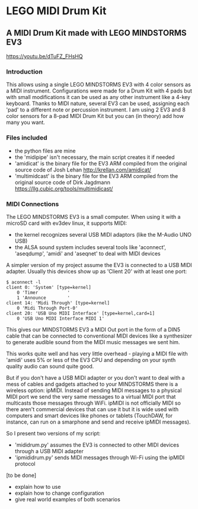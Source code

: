 # LEGO MIDI Drum Kit

## A MIDI Drum Kit made with LEGO MINDSTORMS EV3

https://youtu.be/dTuFZ_FHsHQ

### Introduction

This allows using a single LEGO MINDSTORMS EV3 with 4 color sensors as a MIDI instrument.
Configurations were made for a Drum Kit with 4 pads  but with small modifications it can be used as any other instrument
like a 4-key keyboard.
Thanks to MIDI nature, several EV3 can be used, assigning each 'pad' to a different note or percussion instrument.
I am using 2 EV3 and 8 color sensors for a 8-pad MIDI Drum Kit but you can (in theory) add how many you want.

### Files included
- the python files are mine
- the 'midipipe' isn't necessary, the main script creates it if needed
- 'amidicat' is the binary file for the EV3 ARM compiled from the original source code of Josh Lehan http://krellan.com/amidicat/
- 'multimidcast' is the binary file for the EV3 ARM compiled from the original source code of Dirk Jagdmann https://llg.cubic.org/tools/multimidicast/

### MIDI Connections

The LEGO MINDSTORMS EV3 is a small computer. When using it with a microSD card with ev3dev linux, it supports MIDI:
- the kernel recognizes several USB MIDI adaptors (like the M-Audio UNO USB)
- the ALSA sound system includes several tools like 'aconnect', 'aseqdump', 'amidi' and 'aseqnet' to deal with MIDI devices

A simpler version of my project assume the EV3 is connected to a USB MIDI adapter. Usually this devices show up as 'Client 20'
with at least one port:

```
$ aconnect -l
client 0: 'System' [type=kernel]
    0 'Timer           '
    1 'Announce        '
client 14: 'Midi Through' [type=kernel]
    0 'Midi Through Port-0'
client 20: 'USB Uno MIDI Interface' [type=kernel,card=1]
    0 'USB Uno MIDI Interface MIDI 1'
```

This gives our MINDSTORMS EV3 a MIDI Out port in the form of a DIN5 cable that can be connected to conventional MIDI devices
like a synthesizer to generate audible sound from the MIDI music messages we sent him.

This works quite well and has very little overhead - playing a MIDI file with 'amidi' uses 5% or less of the EV3 CPU and
depending on your synth quality audio can sound quite good.

But if you don't have a USB MIDI adapter or you don't want to deal with a mess of cables and gadgets attached to your MINDSTORMS
there is a wireless option: ipMIDI. Instead of sending MIDI messages to a physical MIDI port we send the very same messages to
a virtual MIDI port that multicasts those messages through WiFi. ipMIDI is not officially MIDI so there aren't commercial devices
that can use it but it is wide used with computers and smart devices like phones or tablets (TouchDAW, for instance, can run on
a smarphone and send and receive ipMIDI messages).

So I present two versions of my script:

- 'mididrum.py' assumes the EV3 is connected to other MIDI devices through a USB MIDI adapter
- 'ipmididrum.py' sends MIDI messages through Wi-Fi using the ipMIDI protocol

[to be done]
- explain how to use
- explain how to change configuration
- give real world examples of both scenarios
